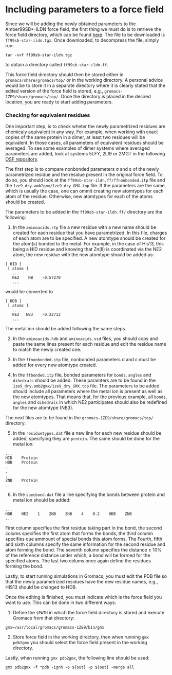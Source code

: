 # Including parameters to a force field

Since we will be adding the newly obtained parameters to the Amber99SB*-ILDN
force field, the first thing we must do is to retrieve the force field directory,
which can be found [here](https://www.gromacs.org/user_contributions.html). The file
to be downloaded is `ff99sb-star-ildn.tgz`. Once downloaded, to decompress
the file, simply run:

```
tar -xvf ff99sb-star-ildn.tgz
```

to obtain a directory called `ff99sb-star-ildn.ff`.

This force field directory should then be stored either in 
`gromacs/share/gromacs/top/` or in the working directory. A personal advice 
would be to store it in a separate directory where it is clearly stated that the 
edited version of the force field is stored, e.g., `gromacs-1ZE9/share/gromacs/top/`. 
Once the directory is placed in the desired location, you are ready to start adding parameters.


### Checking for equivalent residues

One importart step, is to check wheter the newly parametrized residues are chemicaly aquivalent
in any way. For example, when working with exact copies of the same protein in a dimer, at least
two residues will be equivalent. In those cases, all parameters of equivalent residues should be
averaged. To see some examples of dimer systems where averaged parameters are added, look at systems
5LFY, 2LI9 or 2MGT in the following [OSF repository](https://osf.io/y4zk5/).

The first step is to compare nonbonded parameters &sigma; and &epsilon; of the newly 
parametrized residue and the residue present in the original force field. To do so, you should
look at the `ff99sb-star-ildn.ff/ffnonbonded.itp` file and the `1ze9_dry.amb2gmx/1ze9_dry_GMX.top` 
file. If the parameters are the same, which is usually the case, one can ommit creating new atomtypes
for each atom of the residue. Otherwise, new atomtypes for each of the atoms should be created.

The parameters to be added in the `ff99sb-star-ildn.ff/` directory are the following:

1.    In the `aminoacids.rtp` file a new residue with a new name should be created for each
residue that you have parametrized. In this file, charges of each atom are to be specified. 
A new atomtype should be created for the atom(s) bonded to the metal. For example, in the case of His13,
this being a HID residue and knowing that Zn(II) is coordinated via the NE2 atom, the new residue with 
the new atomtype should be added as:

 ```
 [ HID ]
  [ atoms ]
    ...
    NE2    NB    -0.57270
    ...
 ```

 would be converted to

 ```
 [ HDB ]
  [ atoms ]
    ...
    NE2   NB3    -0.22712
    ...
 ```

 The metal ion should be added following the same steps.

2.    In the `aminoacids.hdb` and `aminoacids.vsd` files, you should copy and paste the same lines present for each 
residue and edit the residue name to match the newly created one.

3.    In the `ffnonbonded.itp` file, nonbonded parameters &sigma; and &epsilon; must be added for every new
atomtype created.

4.    In the `ffbonded.itp` file, bonded parameters for `bonds`, `angles` and `dihedrals` should be added. These paramters
are to be found in the `1ze9_dry.amb2gmx/1ze9_dry_GMX.top` file. The parameters to be added should include all parameters
where the metal ion is present as well as the new atomtypes. That means that, for the previous example, all `bonds`, `angles` 
and `dihedrals` in which NE2 participates should also be redefined for the new atomtype (NB3).

 The next files are to be found in the `gromacs-1ZE9/share/gromacs/top/` directory:

5.    In the `residuetypes.dat` file a new line for each new residue should be added, specifying they are `protein`. The same
should be done for the metal ion:

 ```
 ...
 HID    Protein
 HDB    Protein
 .
 .
 .
 ZNB    Protein
 ...
 ```

6.    In the `specbond.dat` file a line specifying the bonds between protein and metal ion should be added:

 ```
 ...
 HDB    NE2    1    ZNB    ZNB    4    0.2    HDB    ZNB
 ...
 ```

First column specifies the first residue taking part in the bond, the second colums specifies the first atom that forms the bonds,
the third column specifies que ammount of special bonds this atom forms. The Fourth, fifth and sixth columns specify the same
information for the second residue and atom forming the bond. The seventh column specifies the distance &pm; 10% of the reference
distance under which, a bond will be formed for the specified atoms. The last two colums once again define the residues forming the bond.

Lastly, to start running simulations in Gromacs, you must edit the PDB file so that the newly parametrized residues have the new
residue names, e.g., HIS13 should be changed to HDB.

Once the editing is finished, you must indicate which is the force field you want to use. This can be done in two different ways:

1.    Define the `$PATH` in which the force field directory is stored and execute Gromacs from that directory:

 ```
 gmx=/usr/local/gromacs/gromacs-1ZE9/bin/gmx
 ```

2.    Store force field in the working directory, then when running `gmx pdb2gmx` you should select the force field present in the
working directory.

Lastly, when running `gmx pdb2gmx`, the following line should be used:

```
gmx pdb2gmx -f *pdb -ignh -o ${out} -p ${out} -merge all
```
